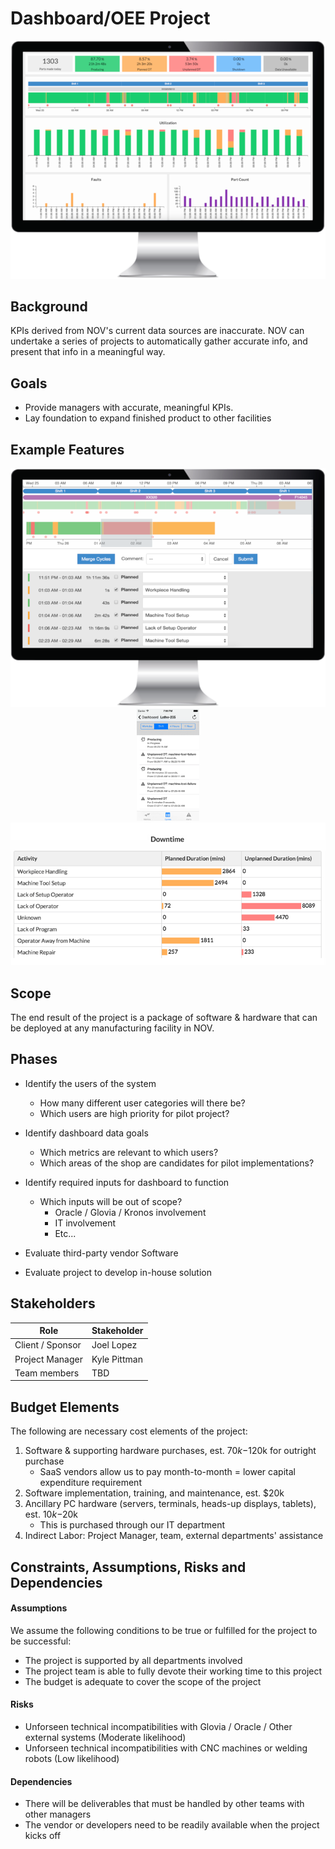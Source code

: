 
<h1>Dashboard/OEE Project</h1>
<img class='img-responsive' src='./posts/images/dashboard.png'/>

## Background ##
KPIs derived from NOV's current data sources are inaccurate.
NOV can undertake a series of projects to automatically gather accurate info, and present that info in a meaningful way.

## Goals ##

* Provide managers with accurate, meaningful KPIs.
* Lay foundation to expand finished product to other facilities

## Example Features ##

<center>
    <img src='./posts/images/VIMANA_Screen_3.png' />
    <img src='./posts/images/vimana_mobile.png' style="width: 20%" />
    <img src='./posts/images/downtime.png' />
</center>

## Scope ##
The end result of the project is a package of software & hardware that can be deployed at any manufacturing facility in NOV.

## Phases ##

* Identify the users of the system
    - How many different user categories will there be?
    - Which users are high priority for pilot project?

* Identify dashboard data goals
    - Which metrics are relevant to which users?
    - Which areas of the shop are candidates for pilot implementations?

* Identify required inputs for dashboard to function
    - Which inputs will be out of scope?
        * Oracle / Glovia / Kronos involvement
        * IT involvement
        * Etc...

* Evaluate third-party vendor Software

* Evaluate project to develop in-house solution


## Stakeholders ##
| Role | Stakeholder |
| - | - |
| Client / Sponsor | Joel Lopez |
| Project Manager | Kyle Pittman |
| Team members | TBD |

## Budget Elements ##
The following are necessary cost elements of the project:

1. Software & supporting hardware purchases, est. $70k-$120k for outright purchase
    - SaaS vendors allow us to pay month-to-month = lower capital expenditure requirement
2. Software implementation, training, and maintenance, est. $20k
3. Ancillary PC hardware (servers, terminals, heads-up displays, tablets), est. $10k-$20k
    - This is purchased through our IT department
4. Indirect Labor: Project Manager, team, external departments' assistance


## Constraints, Assumptions, Risks and Dependencies ##

#### Assumptions ####
We assume the following conditions to be true or fulfilled for the project to be successful:

* The project is supported by all departments involved
* The project team is able to fully devote their working time to this project
* The budget is adequate to cover the scope of the project

#### Risks ####
* Unforseen technical incompatibilities with Glovia / Oracle / Other external systems (Moderate likelihood)
* Unforseen technical incompatibilities with CNC machines or welding robots (Low likelihood)

#### Dependencies ####
* There will be deliverables that must be handled by other teams with other managers
* The vendor or developers need to be readily available when the project kicks off
